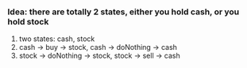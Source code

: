 ### Idea: there are totally 2 states, either you hold cash, or you hold stock
1. two states: cash, stock
2. cash -> buy -> stock, cash -> doNothing -> cash
3. stock -> doNothing -> stock, stock -> sell -> cash